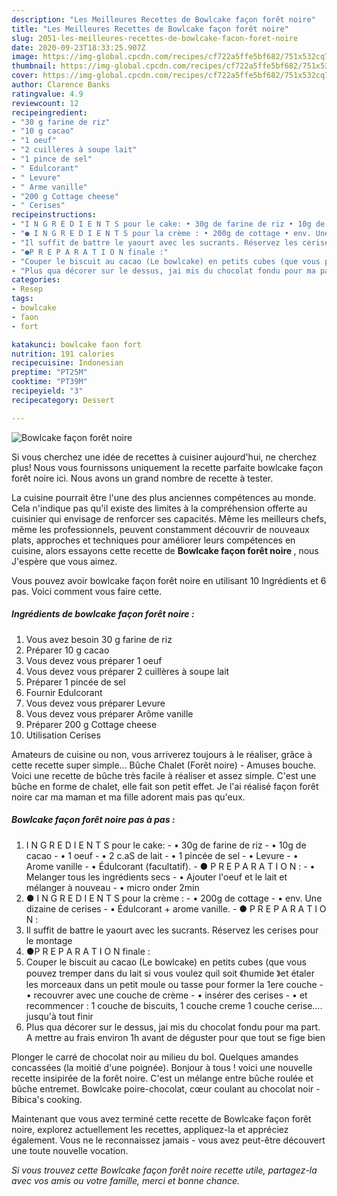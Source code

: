 ```yaml
---
description: "Les Meilleures Recettes de Bowlcake façon forêt noire"
title: "Les Meilleures Recettes de Bowlcake façon forêt noire"
slug: 2051-les-meilleures-recettes-de-bowlcake-facon-foret-noire
date: 2020-09-23T18:33:25.907Z
image: https://img-global.cpcdn.com/recipes/cf722a5ffe5bf682/751x532cq70/bowlcake-facon-foret-noire-photo-principale-de-la-recette.jpg
thumbnail: https://img-global.cpcdn.com/recipes/cf722a5ffe5bf682/751x532cq70/bowlcake-facon-foret-noire-photo-principale-de-la-recette.jpg
cover: https://img-global.cpcdn.com/recipes/cf722a5ffe5bf682/751x532cq70/bowlcake-facon-foret-noire-photo-principale-de-la-recette.jpg
author: Clarence Banks
ratingvalue: 4.9
reviewcount: 12
recipeingredient:
- "30 g farine de riz"
- "10 g cacao"
- "1 oeuf"
- "2 cuillères à soupe lait"
- "1 pince de sel"
- " Edulcorant"
- " Levure"
- " Arme vanille"
- "200 g Cottage cheese"
- " Cerises"
recipeinstructions:
- "I N G R E D I E N T S pour le cake: • 30g de farine de riz • 10g de cacao • 1 oeuf • 2 c.aS de lait • 1 pincée de sel • Levure • Arome vanille • Édulcorant (facultatif). ● P R E P A R A T I O N : • Melanger tous les ingrédients secs • Ajouter l&#39;oeuf et le lait et mélanger à nouveau • micro onder 2min"
- "● I N G R E D I E N T S pour la crème : • 200g de cottage • env. Une dizaine de cerises • Édulcorant + arome vanille. ● P R E P A R A T I O N :"
- "Il suffit de battre le yaourt avec les sucrants. Réservez les cerises pour le montage"
- "●P R E P A R A T I O N finale :"
- "Couper le biscuit au cacao (Le bowlcake) en petits cubes (que vous pouvez tremper dans du lait si vous voulez quil soit 《humide 》et étaler les morceaux dans un petit moule ou tasse pour former la 1ere couche • recouvrer avec une couche de crème • insérer des cerises • et recommencer : 1 couche de biscuits, 1 couche creme 1 couche cerise.... jusqu&#39;à tout finir"
- "Plus qua décorer sur le dessus, jai mis du chocolat fondu pour ma part. A mettre au frais environ 1h avant de déguster pour que tout se fige bien"
categories:
- Resep
tags:
- bowlcake
- faon
- fort

katakunci: bowlcake faon fort 
nutrition: 191 calories
recipecuisine: Indonesian
preptime: "PT25M"
cooktime: "PT39M"
recipeyield: "3"
recipecategory: Dessert

---
```



![Bowlcake façon forêt noire](https://img-global.cpcdn.com/recipes/cf722a5ffe5bf682/751x532cq70/bowlcake-facon-foret-noire-photo-principale-de-la-recette.jpg)

Si vous cherchez une idée de recettes à cuisiner aujourd'hui, ne cherchez plus! Nous vous fournissons uniquement la recette parfaite bowlcake façon forêt noire ici. Nous avons un grand nombre de recette à tester.

La cuisine pourrait être l'une des plus anciennes compétences au monde. Cela n'indique pas qu'il existe des limites à la compréhension offerte au cuisinier qui envisage de renforcer ses capacités. Même les meilleurs chefs, même les professionnels, peuvent constamment découvrir de nouveaux plats, approches et techniques pour améliorer leurs compétences en cuisine, alors essayons cette recette de <strong> Bowlcake façon forêt noire </strong>, nous J'espère que vous aimez.

<!--inarticleads1-->

Vous pouvez avoir bowlcake façon forêt noire en utilisant 10 Ingrédients et 6 pas. Voici comment vous faire cette.

##### Ingrédients de bowlcake façon forêt noire :

1. Vous avez besoin 30 g farine de riz
1. Préparer 10 g cacao
1. Vous devez vous préparer 1 oeuf
1. Vous devez vous préparer 2 cuillères à soupe lait
1. Préparer 1 pincée de sel
1. Fournir  Edulcorant
1. Vous devez vous préparer  Levure
1. Vous devez vous préparer  Arôme vanille
1. Préparer 200 g Cottage cheese
1. Utilisation  Cerises


Amateurs de cuisine ou non, vous arriverez toujours à le réaliser, grâce à cette recette super simple… Bûche Chalet (Forêt noire) - Amuses bouche. Voici une recette de bûche très facile à réaliser et assez simple. C&#39;est une bûche en forme de chalet, elle fait son petit effet. Je l&#39;ai réalisé façon forêt noire car ma maman et ma fille adorent mais pas qu&#39;eux. 

<!--inarticleads2-->

##### Bowlcake façon forêt noire pas à pas :

1. I N G R E D I E N T S pour le cake: - • 30g de farine de riz - • 10g de cacao - • 1 oeuf - • 2 c.aS de lait - • 1 pincée de sel - • Levure - • Arome vanille - • Édulcorant (facultatif). - ● P R E P A R A T I O N : - • Melanger tous les ingrédients secs - • Ajouter l&#39;oeuf et le lait et mélanger à nouveau - • micro onder 2min
1. ● I N G R E D I E N T S pour la crème : - • 200g de cottage - • env. Une dizaine de cerises - • Édulcorant + arome vanille. - ● P R E P A R A T I O N :
1. Il suffit de battre le yaourt avec les sucrants. Réservez les cerises pour le montage
1. ●P R E P A R A T I O N finale :
1. Couper le biscuit au cacao (Le bowlcake) en petits cubes (que vous pouvez tremper dans du lait si vous voulez quil soit 《humide 》et étaler les morceaux dans un petit moule ou tasse pour former la 1ere couche - • recouvrer avec une couche de crème - • insérer des cerises - • et recommencer : 1 couche de biscuits, 1 couche creme 1 couche cerise.... jusqu&#39;à tout finir
1. Plus qua décorer sur le dessus, jai mis du chocolat fondu pour ma part. A mettre au frais environ 1h avant de déguster pour que tout se fige bien


Plonger le carré de chocolat noir au milieu du bol. Quelques amandes concassées (la moitié d&#39;une poignée). Bonjour à tous ! voici une nouvelle recette insipirée de la forêt noire. C&#39;est un mélange entre bûche roulée et bûche entremet. Bowlcake poire-chocolat, cœur coulant au chocolat noir - Bibica&#39;s cooking. 

<!--inarticleads1-->

<p>
Maintenant que vous avez terminé cette recette de Bowlcake façon forêt noire, explorez actuellement les recettes, appliquez-la et appréciez également. Vous ne le reconnaissez jamais - vous avez peut-être découvert une toute nouvelle vocation.
</p>

<p>
<i>Si vous trouvez cette Bowlcake façon forêt noire recette utile, partagez-la avec vos amis ou votre famille, merci et bonne chance.</i>
</p>
